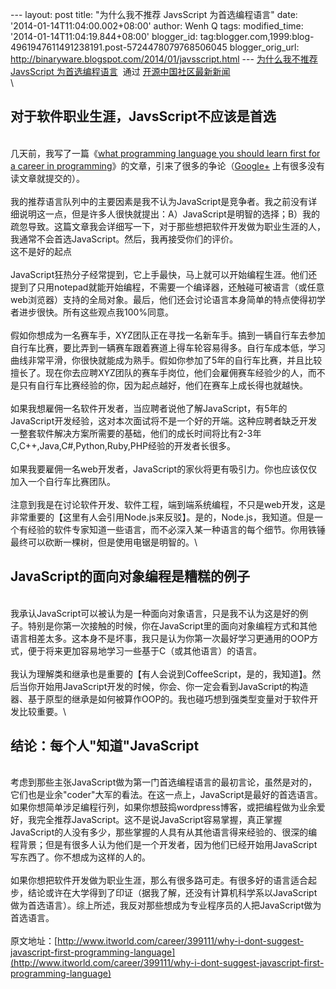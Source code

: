 --- layout: post title: "为什么我不推荐 JavsScript 为首选编程语言" date:
'2014-01-14T11:04:00.002+08:00' author: Wenh Q tags: modified\_time:
'2014-01-14T11:04:19.844+08:00' blogger\_id:
tag:blogger.com,1999:blog-4961947611491238191.post-5724478079768506045
blogger\_orig\_url:
http://binaryware.blogspot.com/2014/01/javsscript.html ---
[为什么我不推荐 JavsScript
为首选编程语言](http://www.oschina.net/news/47732/why-i-dont-suggest-javascript-first-programming-language)  通过
[开源中国社区最新新闻](http://www.oschina.net/?from=rss)\
\

对于软件职业生涯，JavsScript不应该是首选
----------------------------------------

\
几天前，我写了一篇《[what programming language you should learn first
for a career in
programming](http://www.itworld.com/development/398363/whats-best-first-programming-language-learn)》的文章，引来了很多的争论（[Google+](https://plus.google.com/u/0/+MatthewMombrea/posts/WwW9grUBioR)
上有很多没有读文章就提交的）。\
\
我的推荐语言队列中的主要因素是我不认为JavaScript是竞争者。我之前没有详细说明这一点，但是许多人很快就提出：A）JavaScript是明智的选择；B）我的疏忽导致。这篇文章我会详细写一下，对于那些想把软件开发做为职业生涯的人，我通常不会首选JavaScript。然后，我再接受你们的评价。\
这不是好的起点\
\
JavaScript狂热分子经常提到，它上手最快，马上就可以开始编程生涯。他们还提到了只用notepad就能开始编程，不需要一个编译器，还触碰可被语言（或任意web浏览器）支持的全局对象。最后，他们还会讨论语言本身简单的特点使得初学者进步很快。所有这些观点我100%同意。\
\
假如你想成为一名赛车手，XYZ团队正在寻找一名新车手。搞到一辆自行车去参加自行车比赛，要比弄到一辆赛车跟着赛道上得车轮容易得多。自行车成本低，学习曲线非常平滑，你很快就能成为熟手。假如你参加了5年的自行车比赛，并且比较擅长了。现在你去应聘XYZ团队的赛车手岗位，他们会雇佣赛车经验少的人，而不是只有自行车比赛经验的你，因为起点越好，他们在赛车上成长得也就越快。\
\
如果我想雇佣一名软件开发者，当应聘者说他了解JavaScript，有5年的JavaScript开发经验，这对本次面试将不是一个好的开端。这种应聘者缺乏开发一整套软件解决方案所需要的基础，他们的成长时间将比有2-3年C,C++,Java,C\#,Python,Ruby,PHP经验的开发者长很多。\
\
如果我要雇佣一名web开发者，JavaScript的家伙将更有吸引力。你也应该仅仅加入一个自行车比赛团队。\
\
注意到我是在讨论软件开发、软件工程，端到端系统编程，不只是web开发，这是非常重要的【这里有人会引用Node.js来反驳】。是的，Node.js，我知道。但是一个有经验的软件专家知道一些语言，而不必深入某一种语言的每个细节。你用铁锤最终可以砍断一棵树，但是使用电锯是明智的。\

JavaScript的面向对象编程是糟糕的例子
------------------------------------

\
我承认JavaScript可以被认为是一种面向对象语言，只是我不认为这是好的例子。特别是你第一次接触的时候，你在JavaScript里的面向对象编程方式和其他语言相差太多。这本身不是坏事，我只是认为你第一次最好学习更通用的OOP方式，便于将来更加容易地学习一些基于C（或其他语言）的语言。\
\
我认为理解类和继承也是重要的【有人会说到CoffeeScript，是的，我知道】。然后当你开始用JavaScript开发的时候，你会、你一定会看到JavaScript的构造器、基于原型的继承是如何被算作OOP的。我也碰巧想到强类型变量对于软件开发比较重要。\

结论：每个人"知道"JavaScript
----------------------------

\
考虑到那些主张JavaScript做为第一门首选编程语言的最初言论，虽然是对的，它们也是业余"coder"大军的看法。在这一点上，JavaScript是最好的首选语言。如果你想简单涉足编程行列，如果你想鼓捣wordpress博客，或把编程做为业余爱好，我完全推荐JavaScript。这不是说JavaScript容易掌握，真正掌握JavaScript的人没有多少，那些掌握的人具有从其他语言得来经验的、很深的编程背景；但是有很多人认为他们是一个开发者，因为他们已经开始用JavaScript写东西了。你不想成为这样的人的。\
\
如果你想把软件开发做为职业生涯，那么有很多路可走。有很多好的语言适合起步，结论或许在大学得到了印证（据我了解，还没有计算机科学系以JavaScript做为首选语言）。综上所述，我反对那些想成为专业程序员的人把JavaScript做为首选语言。\
\
原文地址：[http://www.itworld.com/career/399111/why-i-dont-suggest-javascript-first-programming-language](http://www.itworld.com/career/399111/why-i-dont-suggest-javascript-first-programming-language)
